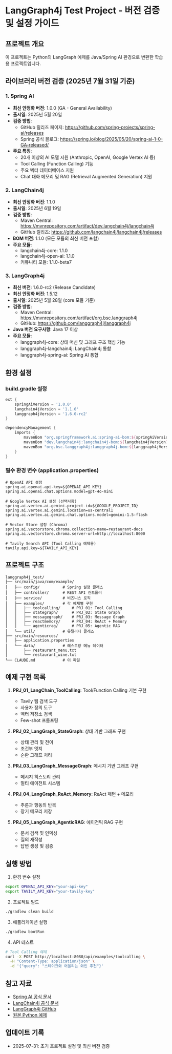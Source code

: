 # LangGraph4j Test Project - 버전 검증 및 설정 가이드

## 프로젝트 개요
이 프로젝트는 Python의 LangGraph 예제를 Java/Spring AI 환경으로 변환한 학습용 프로젝트입니다.

## 라이브러리 버전 검증 (2025년 7월 31일 기준)

### 1. Spring AI
- **최신 안정화 버전**: 1.0.0 (GA - General Availability)
- **출시일**: 2025년 5월 20일
- **검증 방법**: 
  - GitHub 릴리즈 페이지: https://github.com/spring-projects/spring-ai/releases
  - Spring 공식 블로그: https://spring.io/blog/2025/05/20/spring-ai-1-0-GA-released/
- **주요 특징**:
  - 20개 이상의 AI 모델 지원 (Anthropic, OpenAI, Google Vertex AI 등)
  - Tool Calling (Function Calling) 기능
  - 주요 벡터 데이터베이스 지원
  - Chat 대화 메모리 및 RAG (Retrieval Augmented Generation) 지원

### 2. LangChain4j
- **최신 안정화 버전**: 1.1.0
- **출시일**: 2025년 6월 19일
- **검증 방법**:
  - Maven Central: https://mvnrepository.com/artifact/dev.langchain4j/langchain4j
  - GitHub 릴리즈: https://github.com/langchain4j/langchain4j/releases
- **BOM 버전**: 1.1.0 (모든 모듈의 최신 버전 포함)
- **주요 모듈**:
  - langchain4j-core: 1.1.0
  - langchain4j-open-ai: 1.1.0
  - 커뮤니티 모듈: 1.1.0-beta7

### 3. LangGraph4j
- **최신 버전**: 1.6.0-rc2 (Release Candidate)
- **최신 안정화 버전**: 1.5.12
- **출시일**: 2025년 5월 28일 (core 모듈 기준)
- **검증 방법**:
  - Maven Central: https://mvnrepository.com/artifact/org.bsc.langgraph4j
  - GitHub: https://github.com/langgraph4j/langgraph4j
- **Java 버전 요구사항**: Java 17 이상
- **주요 모듈**:
  - langgraph4j-core: 상태 머신 및 그래프 구조 핵심 기능
  - langgraph4j-langchain4j: LangChain4j 통합
  - langgraph4j-spring-ai: Spring AI 통합

## 환경 설정

### build.gradle 설정
```gradle
ext {
    springAiVersion = '1.0.0'
    langchain4jVersion = '1.1.0'
    langgraph4jVersion = '1.6.0-rc2'
}

dependencyManagement {
    imports {
        mavenBom "org.springframework.ai:spring-ai-bom:${springAiVersion}"
        mavenBom "dev.langchain4j:langchain4j-bom:${langchain4jVersion}"
        mavenBom "org.bsc.langgraph4j:langgraph4j-bom:${langgraph4jVersion}"
    }
}
```

### 필수 환경 변수 (application.properties)
```properties
# OpenAI API 설정
spring.ai.openai.api-key=${OPENAI_API_KEY}
spring.ai.openai.chat.options.model=gpt-4o-mini

# Google Vertex AI 설정 (선택사항)
spring.ai.vertex.ai.gemini.project-id=${GOOGLE_PROJECT_ID}
spring.ai.vertex.ai.gemini.location=us-central1
spring.ai.vertex.ai.gemini.chat.options.model=gemini-1.5-flash

# Vector Store 설정 (Chroma)
spring.ai.vectorstore.chroma.collection-name=restaurant-docs
spring.ai.vectorstore.chroma.server-url=http://localhost:8000

# Tavily Search API (Tool Calling 예제용)
tavily.api.key=${TAVILY_API_KEY}
```

## 프로젝트 구조

```
langgraph4j_test/
├── src/main/java/com/example/
│   ├── config/          # Spring 설정 클래스
│   ├── controller/      # REST API 컨트롤러
│   ├── service/         # 비즈니스 로직
│   ├── examples/        # 각 예제별 구현
│   │   ├── toolcalling/     # PRJ_01: Tool Calling
│   │   ├── stategraph/      # PRJ_02: State Graph
│   │   ├── messagegraph/    # PRJ_03: Message Graph
│   │   ├── reactmemory/     # PRJ_04: ReAct + Memory
│   │   └── agenticrag/      # PRJ_05: Agentic RAG
│   └── util/            # 유틸리티 클래스
├── src/main/resources/
│   ├── application.properties
│   └── data/            # 레스토랑 메뉴 데이터
│       ├── restaurant_menu.txt
│       └── restaurant_wine.txt
└── CLAUDE.md            # 이 파일
```

## 예제 구현 목록

1. **PRJ_01_LangChain_ToolCalling**: Tool/Function Calling 기본 구현
   - Tavily 웹 검색 도구
   - 사용자 정의 도구
   - 벡터 저장소 검색
   - Few-shot 프롬프팅

2. **PRJ_02_LangGraph_StateGraph**: 상태 기반 그래프 구현
   - 상태 관리 및 전이
   - 조건부 엣지
   - 순환 그래프 처리

3. **PRJ_03_LangGraph_MessageGraph**: 메시지 기반 그래프 구현
   - 메시지 히스토리 관리
   - 멀티 에이전트 시스템

4. **PRJ_04_LangGraph_ReAct_Memory**: ReAct 패턴 + 메모리
   - 추론과 행동의 반복
   - 장기 메모리 저장

5. **PRJ_05_LangGraph_AgenticRAG**: 에이전틱 RAG 구현
   - 문서 검색 및 인덱싱
   - 질의 재작성
   - 답변 생성 및 검증

## 실행 방법

1. 환경 변수 설정
```bash
export OPENAI_API_KEY="your-api-key"
export TAVILY_API_KEY="your-tavily-key"
```

2. 프로젝트 빌드
```bash
./gradlew clean build
```

3. 애플리케이션 실행
```bash
./gradlew bootRun
```

4. API 테스트
```bash
# Tool Calling 예제
curl -X POST http://localhost:8080/api/examples/toolcalling \
  -H "Content-Type: application/json" \
  -d '{"query": "스테이크와 어울리는 와인 추천"}'
```

## 참고 자료

- [Spring AI 공식 문서](https://docs.spring.io/spring-ai/reference/)
- [LangChain4j 공식 문서](https://docs.langchain4j.dev/)
- [LangGraph4j GitHub](https://github.com/langgraph4j/langgraph4j)
- [원본 Python 예제](https://github.com/langchain-ai/langgraph)

## 업데이트 기록

- 2025-07-31: 초기 프로젝트 설정 및 최신 버전 검증